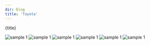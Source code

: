 ```yaml
---
dir: blog
title: 'Toyota'
---
```


<script>
  import { Img, Heading, P } from 'flowbite-svelte'
</script>


<Heading class="p-8" tag="h1" customSize="text-3xl">{title}</Heading>

<div class="grid grid-rows-4 gap-2 grid-cols-2	">
<Img src="/images/t1.jpg" alt="sample 1" size="max-w-lg" alignment="mx-auto" class='w-80 h-48'/>
<Img src="/images/t2.jpg" alt="sample 1" size="max-w-lg" alignment="mx-auto" class='w-80 h-48'/>
<Img src="/images/t3.jpg" alt="sample 1" size="max-w-lg" alignment="mx-auto" class='w-80 h-48'/>
<Img src="/images/t4.jpg" alt="sample 1" size="max-w-lg" alignment="mx-auto" class='w-80 h-48'/>
<Img src="/images/t5.jpg" alt="sample 1" size="max-w-lg" alignment="mx-auto" class='w-80 h-48'/>
<Img src="/images/t6.jpg" alt="sample 1" size="max-w-lg" alignment="mx-auto" class='w-80 h-48'/>
</div>
